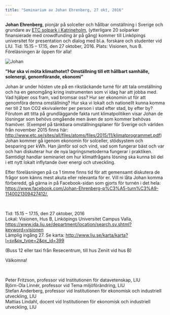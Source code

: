 ```yaml
---
title: "Seminarium av Johan Ehrenberg, 27 okt, 2016"
---
```

<p><strong>Johan Ehrenberg</strong>, pionjär på solceller och hållbar omställning i Sverige och grundare av <a href="https://etcsolpark.se/">ETC solpark i Katrineholm</a>, (ytterligare 20 solparker finansierade med crowdfunding är på gång) kommer till Linköpings universitet för presentation och dialog med bl.a. forskare och studenter vid LIU. Tid: 15.15 – 17.15, den 27 oktober, 2016. Plats: Visionen, hus B. Föreläsningen är öppen för alla!</p>
<p><img src="/images/stories/Johan.jpg" alt="Johan" /></p>
<p><strong>”Hur ska vi möta klimathotet? Omställning till ett hållbart samhälle, solenergi, genomförande, ekonomi”</strong></p>
<p>Johan är under hösten ute på en rikstäckande turné för att tala omställning och ha en genomgång kring instrumenten som vi idag har att jobba med. Vad hjälper oss fram, vad bromsar oss? Hur ser ekonomin ut för att genomföra denna omställning? Hur ska vi lokalt och nationellt kunna komma ner till 2 ton CO2 ekvivalenter per person i stad efter stad, by efter by? Förutom att titta på grundläggande fakta runt klimatpolitiken visar Johan de lösningar som behövs omgående men även de som kommer behövas framöver. (Exempel på tänkbara omställningsplaner för Sverige och världen från november 2015 finns här: <a href="http://www.etc.se/sites/all/files/atoms/files/2015/11/klimatprogrammet.pdf">http://www.etc.se/sites/all/files/atoms/files/2015/11/klimatprogrammet.pdf</a>) Johan kommer gå igenom ekonomin för solceller, stödsystem och besparing per kWh. Han jämför sol och vind, vad som fungerar bäst och var och han diskuterar hur de nya lagringsmetoderna fungerar i praktiken. Samtidigt handlar seminariet om hur klimatfrågans lösning ska kunna bli del i ett nytt lokalt inflytande över energi och utveckling.</p>
<p>Efter föreläsningen på ca 1 timme finns tid för att gemensamt diskutera de frågor som känns mest akuta eller relevanta för er. Vill ni låta Johan komma förberedd, gå gärna in på Facebook-sidan som gjorts för turnén i det hela: <a href="https://www.facebook.com/Johan-Ehrenberg-p%C3%A5-turn%C3%A9-1140021309427412/">https://www.facebook.com/Johan-Ehrenberg-p%C3%A5-turn%C3%A9-1140021309427412/</a>,</p>
<p>&nbsp;</p>
<p>Tid: 15.15 – 17.15, den 27 oktober, 2016<br />Lokal: Visionen, Hus B, Linköpings Universitet Campus Valla, <a href="https://www.ida.liu.se/department/location/search.sv.shtml?keyword=visionen">https://www.ida.liu.se/department/location/search.sv.shtml?keyword=visionen</a> <br />Lämplig ingång 27. Se karta: <a href="http://www.liu.se/karta/karta?l=sv&amp;px_type=2&amp;px_id=399">http://www.liu.se/karta/karta?l=sv&amp;px_type=2&amp;px_id=399</a></p>
<p>(Buss 12 eller taxi från Resecentrum, till hus Zeniit vid hus B)</p>
<p>Välkomna!</p>
<p>&nbsp;</p>
<p>Peter Fritzson, professor vid Institutionen för datavetenskap, LIU<br />Björn-Ola Linnér, professor vid Tema miljöförändring, LIU<br />Stefan Anderberg, professor vid Institutionen för ekonomisk och industriell utveckling, LIU<br />Mattias Lindahl, docent vid Institutionen för ekonomisk och industriell utveckling, LIU</p>